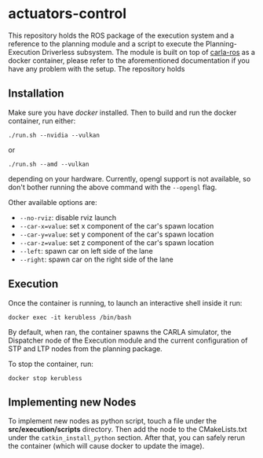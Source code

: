 # actuators-control

This repository holds the ROS package of the execution system and a reference to the planning module and a script
to execute the Planning-Execution Driverless subsystem.
The module is built on top of [carla-ros](https://github.com/unipi-smartapp-2021/ETEAM-MIRROR-etdv_simulator/tree/dockerized-install)
as a docker container, please refer to the aforementioned documentation if you have any problem with the setup.
The repository holds 

## Installation
Make sure you have *docker* installed. Then to build and run the docker container, run either:
```
./run.sh --nvidia --vulkan
```
or
```
./run.sh --amd --vulkan
```
depending on your hardware. Currently, opengl support is not available, so don't bother running the above command
with the `--opengl` flag.

Other available options are:
- `--no-rviz`: disable rviz launch
- `--car-x=value`: set x component of the car's spawn location
- `--car-y=value`: set y component of the car's spawn location
- `--car-z=value`: set z component of the car's spawn location
- `--left`: spawn car on left side of the lane
- `--right`: spawn car on the right side of the lane

## Execution
Once the container is running, to launch an interactive shell inside it run:
```
docker exec -it kerubless /bin/bash
```
By default, when ran, the container spawns the CARLA simulator, the Dispatcher node of the
Execution module and the current configuration of STP and LTP nodes from the planning package.

To stop the container, run:
```
docker stop kerubless
```

## Implementing new Nodes
To implement new nodes as python script, touch a file under the **src/execution/scripts** directory.
Then add the node to the CMakeLists.txt under the `catkin_install_python` section.
After that, you can safely rerun the container (which will cause docker to update the image).
